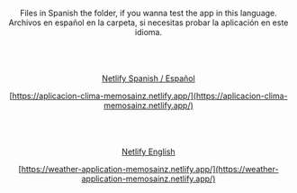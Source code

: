 <div align="center">

Files in Spanish the folder, if you wanna test the app in this language.
Archivos en español en la carpeta, si necesitas probar la aplicación en este idioma.

<br/><br/><br/>
[Netlify Spanish / Español](https://aplicacion-clima-memosainz.netlify.app/)

[https://aplicacion-clima-memosainz.netlify.app/](https://aplicacion-clima-memosainz.netlify.app/)

<br/><br/><br/>
[Netlify English](https://weather-application-memosainz.netlify.app/)

[https://weather-application-memosainz.netlify.app/](https://weather-application-memosainz.netlify.app/)


</div>
